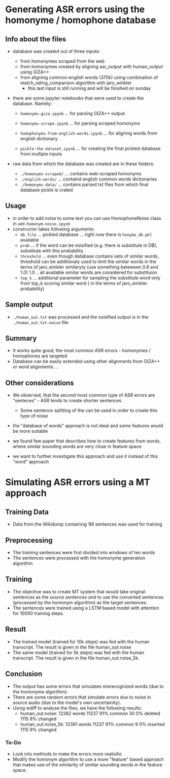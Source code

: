 # Generating ASR errors using the homonyme / homophone database

## Info about the files

* database was created out of three inputs:
    * from homonymes scraped from the web
    * from homonymes created by aligning asr_output with human_output using GIZA++
    * from aligning common english words (370k) using combination of match_rating_comparison algorithm with jaro_winkler
        * this last input is still running and will be finished on sunday
        
* there are some jupyter notebooks that were used to create the database. Namely:
    * `homonyms-giza.ipynb`  ... for parsing GIZA++ output
    * `homonyms-scrape.ipynb` ... for parsing scraped homonyms
    * `homophonyms-from-english-words.ipynb` ... for aligning words from english dictionary
    
    * `pickle-the-dataset.ipynb` ... for creating the final pickled database from multiple inputs
    
* raw data from which the database was created are in these folders:
    * `./homonyms-scraped/` ... contains web-scraped homonyms
    * `./english-words/` ... containd english common words dictionaries
    * `./homonyms-data/` ... contains parsed txt files from which final database pickle is crated
    
## Usage
* in order to add noise to some text you can use HomophoneNoise class in `add-homonym-noise.ipynb`
* constructor takes following arguments:
    * `db_file` ... pickled database ... right now there is `honyme_db.pkl` available
    * `prob` ...  if the word can be noisified (e.g. there is substitute in DB), substitute with this probability
    * `threshold` ... even though database contains sets of similar words, threshold can be additionaly used to limit the similar words in the terms of jaro_winkler similaryty (use something beteween 0.8 and 1.0) 1.0 .. all available similar words are considered for substituion
    * `top_k` ... additional parameter for sampling the substitute word only from top_k scoring similar word ( in the terms of jaro_winkler probability)
    
    
    
 ## Sample output
 * `./human_out.txt` was processed and the noisified output is in the `./human_out.txt.noise` file
 
 
 ## Summary
 * It works quite good, the most common ASR errors - homonymes / homophones are targeted
 * Database can be easily extended using other alignments from GIZA++ or word alignments ...
 
 ## Other considerations
 * We observed, that the second most common type of ASR errors are "senteces" - ASR tends to create shorter sentences
     * Some sentence splitting of the can be used in order to create this type of noise
     
  
 * the "database of words" approach is not ideal and some features would be more suitable
 * we found few paper that describes how to create features from words, where similar sounding words are very close in feature space
 * we want to further investigate this approach and use it instead of this "word" approach
 
 # Simulating ASR errors using a MT approach
 
 ## Training Data 
 * Data from the Wikidump containing 1M sentences was used for training
 
 ## Preprocessing 
 * The training sentences were first divided into windows of ten words
 * The sentences were processed with the homonyme generation algorithm
 
 ## Training
 * The objective was to create MT system that would take original sentences as the source sentences and to use the converted sentences (processed by the homonym algorithm) as the target sentences.
 * The sentences were trained using a LSTM based model with attention for 10000 training steps.
 
 ## Result
 * The trained model (trained for 10k steps) was fed with the human transcript. The result is given in the file human_out.noise
 * The same model (trained for 5k steps) was fed with the human transcript. The result is given in the file human_out.noise_5k.
 
 ## Conclusion
 * The output has some errors that simulates misrecognized words (due to the homonyme algorithm).
 * There are some random errors that simulate errors due to noise in source audio (due to the model's own uncertainity).
 * Using wdiff to analyse the files, we have the following results:
   * human_out.noise: 12382 words  11237 91% common  30 0% deleted  1115 9% changed
   * human_out.noise_5k: 12361 words  11237 91% common  9 0% inserted  1115 9% changed

 
 ### To-Do
 * Look into methods to make the errors more realisitic
 * Modify the homonym algorithm to use a more "feature" based approach that makes use of the similarity of similar sounding words in the feature space.
 
